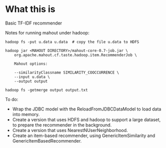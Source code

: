 # What this is
Basic TF-IDF recommender

Notes for running mahout under hadoop:

```
hadoop fs -put u.data u.data  # copy the file u.data to HDFS

hadoop jar <MAHOUT DIRECTORY>/mahout-core-0.7-job.jar \
	org.apache.mahout.cf.taste.hadoop.item.RecommenderJob \
	
	Mahout options:
	
	--similarityClassname SIMILARITY_COOCCURRENCE \
	--input u.data \
	--output output

hadoop fs -getmerge output output.txt
```

To do:

 * Wrap the JDBC model with the ReloadFromJDBCDataModel to load data into memory.
 * Create a version that uses HDFS and hadoop to support a large dataset, to prepare
 	the recommender in the background.
 * Create a version that uses NearestNUserNeighborhood.
 * Create an item-based recommender, using GenericItemSimilarity and GenericItemBasedRecommender.

